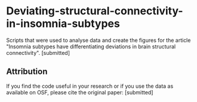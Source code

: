 # Deviating-structural-connectivity-in-insomnia-subtypes
Scripts that were used to analyse data and create the figures for the article "Insomnia subtypes have differentiating deviations in brain structural connectivity".
[submitted]  

## Attribution
If you find the code useful in your research or if you use the data as available on OSF, please cite the original paper: [submitted]
